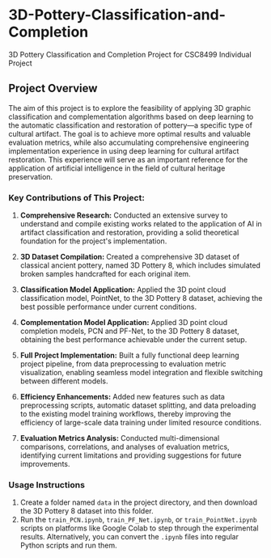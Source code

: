 # 3D-Pottery-Classification-and-Completion
3D Pottery Classification and Completion Project for CSC8499 Individual Project

## Project Overview

The aim of this project is to explore the feasibility of applying 3D graphic classification and complementation algorithms based on deep learning to the automatic classification and restoration of pottery—a specific type of cultural artifact. The goal is to achieve more optimal results and valuable evaluation metrics, while also accumulating comprehensive engineering implementation experience in using deep learning for cultural artifact restoration. This experience will serve as an important reference for the application of artificial intelligence in the field of cultural heritage preservation.

### Key Contributions of This Project:

1. **Comprehensive Research:** Conducted an extensive survey to understand and compile existing works related to the application of AI in artifact classification and restoration, providing a solid theoretical foundation for the project's implementation.
  
2. **3D Dataset Compilation:** Created a comprehensive 3D dataset of classical ancient pottery, named 3D Pottery 8, which includes simulated broken samples handcrafted for each original item.
  
3. **Classification Model Application:** Applied the 3D point cloud classification model, PointNet, to the 3D Pottery 8 dataset, achieving the best possible performance under current conditions.
  
4. **Complementation Model Application:** Applied 3D point cloud completion models, PCN and PF-Net, to the 3D Pottery 8 dataset, obtaining the best performance achievable under the current setup.
  
5. **Full Project Implementation:** Built a fully functional deep learning project pipeline, from data preprocessing to evaluation metric visualization, enabling seamless model integration and flexible switching between different models.
  
6. **Efficiency Enhancements:** Added new features such as data preprocessing scripts, automatic dataset splitting, and data preloading to the existing model training workflows, thereby improving the efficiency of large-scale data training under limited resource conditions.
  
7. **Evaluation Metrics Analysis:** Conducted multi-dimensional comparisons, correlations, and analyses of evaluation metrics, identifying current limitations and providing suggestions for future improvements.

### Usage Instructions

1. Create a folder named `data` in the project directory, and then download the 3D Pottery 8 dataset into this folder.
2. Run the `train_PCN.ipynb`, `train_PF_Net.ipynb`, or `train_PointNet.ipynb` scripts on platforms like Google Colab to step through the experimental results. Alternatively, you can convert the `.ipynb` files into regular Python scripts and run them.
